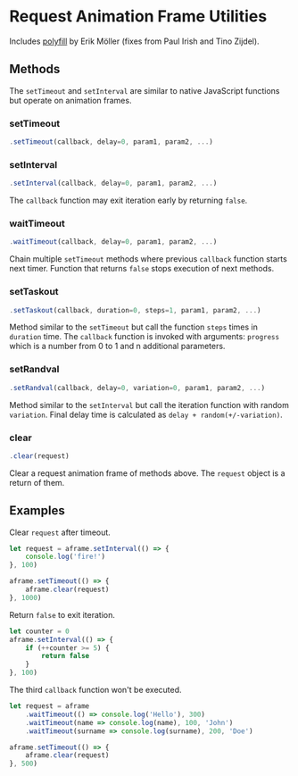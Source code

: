 # Request Animation Frame Utilities
Includes [polyfill](https://gist.github.com/paulirish/1579671) by Erik Möller (fixes from Paul Irish and Tino Zijdel).

## Methods
The `setTimeout` and `setInterval` are similar to native JavaScript functions but operate on animation frames.

### setTimeout
```javascript
.setTimeout(callback, delay=0, param1, param2, ...)
```

### setInterval
```javascript
.setInterval(callback, delay=0, param1, param2, ...)
```
The `callback` function may exit iteration early by returning `false`.

### waitTimeout
```javascript
.waitTimeout(callback, delay=0, param1, param2, ...)
```
Chain multiple `setTimeout` methods where previous `callback` function starts next timer. Function that returns `false` stops execution of next methods.

### setTaskout
```javascript
.setTaskout(callback, duration=0, steps=1, param1, param2, ...)
```
Method similar to the `setTimeout` but call the function `steps` times in `duration` time. The `callback` function is invoked with arguments: `progress` which is a number from 0 to 1 and n additional parameters.

### setRandval
```javascript
.setRandval(callback, delay=0, variation=0, param1, param2, ...)
```
Method similar to the `setInterval` but call the iteration function with random `variation`. Final delay time is calculated as `delay + random(+/-variation)`.

### clear
```javascript
.clear(request)
```
Clear a request animation frame of methods above. The `request` object is a return of them.

## Examples
Clear `request` after timeout.
```javascript
let request = aframe.setInterval(() => {
    console.log('fire!')
}, 100)

aframe.setTimeout(() => {
    aframe.clear(request)
}, 1000)
```

Return `false` to exit iteration.
```javascript
let counter = 0
aframe.setInterval(() => {
    if (++counter >= 5) {
        return false
    }
}, 100)
```

The third `callback` function won't be executed.
```javascript
let request = aframe
    .waitTimeout(() => console.log('Hello'), 300)
    .waitTimeout(name => console.log(name), 100, 'John')
    .waitTimeout(surname => console.log(surname), 200, 'Doe') 

aframe.setTimeout(() => {
    aframe.clear(request)
}, 500)
```
